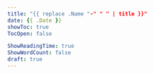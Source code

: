 ```yaml
---
title: "{{ replace .Name "-" " " | title }}"
date: {{ .Date }}
showToc: true
TocOpen: false

ShowReadingTime: true
ShowWordCount: false
draft: true
---
```

